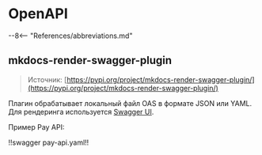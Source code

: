 # OpenAPI

--8<-- "References/abbreviations.md"

<style>
  .md-typeset h1,
  .md-content__button {
    display: none;
  }
</style>

## mkdocs-render-swagger-plugin

> Источник: [https://pypi.org/project/mkdocs-render-swagger-plugin/](https://pypi.org/project/mkdocs-render-swagger-plugin/)

Плагин обрабатывает локальный файл OAS в формате JSON или YAML. Для рендеринга используется [Swagger UI](https://swagger.io/tools/swagger-ui/).

Пример Pay API:

!!swagger pay-api.yaml!!